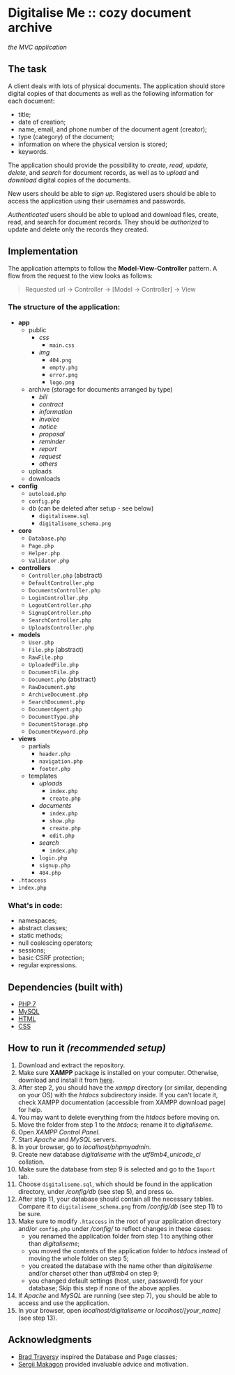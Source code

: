 # Digitalise Me :: cozy document archive
*the MVC application*

## The task

A client deals with lots of physical documents. The application should store
digital copies of that documents as well as the following information for
each document:

- title;
- date of creation;
- name, email, and phone number of the document agent (creator);
- type (category) of the document;
- information on where the physical version is stored;
- keywords.

The application should provide the possibility to *create, read, update,
delete*, and *search* for document records, as well as to *upload* and *download*
digital copies of the documents.

New users should be able to *sign up*. Registered users should be able to
access the application using their usernames and passwords.

*Authenticated* users should be able to upload and download files, create, read,
and search for document records. They should be *authorized* to update and
delete only the records they created.

## Implementation

The application attempts to follow the **Model-View-Controller** pattern.
A flow from the request to the view looks as follows:

> Requested url -> Controller -> [Model -> Controller] -> View

### The structure of the application:

- **app**
    - public
        - *css*
            - `main.css`
        - *img*
            - `404.png`
            - `empty.phg`
            - `error.png`
            - `logo.png`
    - archive (storage for documents arranged by type)
        - *bill*
        - *contract*
        - *information*
        - *invoice*
        - *notice*
        - *proposal*
        - *reminder*
        - *report*
        - *request*
        - *others*
    - uploads
    - downloads
- **config**
    - `autoload.php`
    - `config.php`
    - db (can be deleted after setup - see below)
        - `digitaliseme.sql`
        - `digitaliseme_schema.png`
- **core**
    - `Database.php`
    - `Page.php`
    - `Helper.php`
    - `Validator.php`
- **controllers**
    - `Controller.php` (abstract)
    - `DefaultController.php`
    - `DocumentsController.php`
    - `LoginController.php`
    - `LogoutController.php`
    - `SignupController.php`
    - `SearchController.php`
    - `UploadsController.php`
- **models**
    - `User.php`
    - `File.php` (abstract)
    - `RawFile.php`
    - `UploadedFile.php`
    - `DocumentFile.php`
    - `Document.php` (abstract)
    - `RawDocument.php`
    - `ArchiveDocument.php`
    - `SearchDocument.php`
    - `DocumentAgent.php`
    - `DocumentType.php`
    - `DocumentStorage.php`
    - `DocumentKeyword.php`
- **views**
    - partials
        - `header.php`
        - `navigation.php`
        - `footer.php`
    - templates
        - *uploads*
            - `index.php`
            - `create.php`
        - *documents*
            - `index.php`
            - `show.php`
            - `create.php`
            - `edit.php`
        - *search*
            - `index.php`
        - `login.php`
        - `signup.php`
        - `404.php`
- `.htaccess`
- `index.php`

### What's in code:

- namespaces;
- abstract classes;
- static methods;
- null coalescing operators;
- sessions;
- basic CSRF protection;
- regular expressions.

## Dependencies (built with)

- [PHP 7](https://www.php.net/)
- [MySQL](https://www.mysql.com/)
- [HTML](https://www.w3.org/html/)
- [CSS](https://www.w3.org/Style/CSS/)

## How to run it *(recommended setup)*

 1. Download and extract the repository.
 2. Make sure **XAMPP** package is installed on your computer. Otherwise,
    download and install it from [here](https://www.apachefriends.org/download.html).
 3. After step 2, you should have the *xampp* directory (or similar, depending
    on your OS) with the *htdocs* subdirectory inside. If you can't locate it,
    check XAMPP documentation (accessible from XAMPP download page) for help.
 4. You may want to delete everything from the *htdocs* before moving on.
 5. Move the folder from step 1 to the *htdocs*; rename it to *digitaliseme*.
 6. Open *XAMPP Control Panel*.
 7. Start *Apache* and *MySQL* servers.
 8. In your browser, go to *localhost/phpmyadmin*.
 9. Create new database *digitaliseme* with the *utf8mb4_unicode_ci* collation.
10. Make sure the database from step 9 is selected and go to the `Import` tab.
11. Choose `digitaliseme.sql`, which should be found in the application directory,
    under */config/db* (see step 5), and press `Go`.
12. After step 11, your database should contain all the necessary tables.
    Compare it to `digitaliseme_schema.png` from */config/db* (see step 11)
    to be sure.
13. Make sure to modify `.htaccess` in the root of your application directory
    and/or `config.php` under */config/* to reflect changes in these cases:
    - you renamed the application folder from step 1 to anything other than
      *digitaliseme*;
    - you moved the contents of the application folder to *htdocs* instead
      of moving the whole folder on step 5;
    - you created the database with the name other than *digitaliseme* and/or
      charset other than *utf8mb4* on step 9;
    - you changed default settings (host, user, password) for your database;
    Skip this step if none of the above applies.
14. If *Apache* and *MySQL* are running (see step 7), you should be able to
    access and use the application.
15. In your browser, open *localhost/digitaliseme* or *localhost/[your_name]*
    (see step 13).

## Acknowledgments

- [Brad Traversy](https://github.com/bradtraversy) inspired the Database and Page classes;
- [Sergii Makagon](https://github.com/smakagon) provided invaluable advice and motivation.